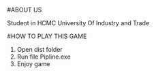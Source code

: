 #ABOUT US

Student in HCMC University Of Industry and Trade

#HOW TO PLAY THIS GAME

1. Open dist folder
2. Run file Pipline.exe
3. Enjoy game
